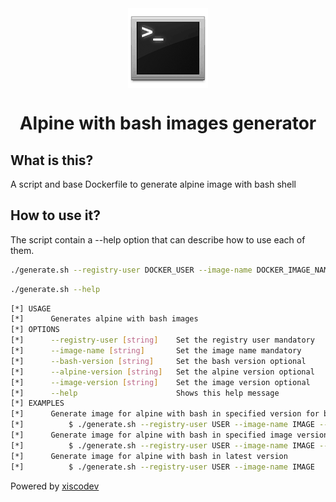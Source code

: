 <div style="display: -ms-flexbox; display: -webkit-flex; display: flex; -webkit-flex-direction: row; -ms-flex-direction: row; flex-direction: row; -webkit-flex-wrap: wrap; -ms-flex-wrap: wrap; flex-wrap: wrap; -webkit-justify-content: center; -ms-flex-pack: center; justify-content: center; -webkit-align-content: center; -ms-flex-line-pack: center; align-content: center; -webkit-align-items: center; -ms-flex-align: center; align-items: center;">
  <img style="-webkit-order: 0; -ms-flex-order: 0; order: 0; -webkit-flex: 0 1 auto; -ms-flex: 0 1 auto; flex: 0 1 auto; -webkit-align-self: auto; -ms-flex-item-align: auto; align-self: auto;" src="icon.png" />
</div>

<h1 style="text-align:center;">Alpine with bash images generator</h1>


## What is this?
A script and base Dockerfile to generate alpine image with bash shell

## How to use it?
The script contain a --help option that can describe how to use each of them.

```bash
./generate.sh --registry-user DOCKER_USER --image-name DOCKER_IMAGE_NAME --bash-version BASH_VERSION --alpine-version ALPINE_VERSION
```

```bash
./generate.sh --help
```

```bash
[*] USAGE
[*]  	 Generates alpine with bash images
[*] OPTIONS
[*]  	 --registry-user [string]    Set the registry user mandatory
[*]  	 --image-name [string]       Set the image name mandatory
[*]  	 --bash-version [string]     Set the bash version optional
[*]  	 --alpine-version [string]   Set the alpine version optional
[*]  	 --image-version [string]    Set the image version optional
[*]  	 --help                      Shows this help message
[*] EXAMPLES
[*]  	 Generate image for alpine with bash in specified version for bash and alpine
[*]  		 $ ./generate.sh --registry-user USER --image-name IMAGE --bash-version BASH_VERSION --alpine-version ALPINE_VERSION
[*]  	 Generate image for alpine with bash in specified image version
[*]  		 $ ./generate.sh --registry-user USER --image-name IMAGE --image-version VERSION
[*]  	 Generate image for alpine with bash in latest version
[*]  		 $ ./generate.sh --registry-user USER --image-name IMAGE
```

Powered by <a href="https://xisco.dev" target="_blank">xiscodev</a>
